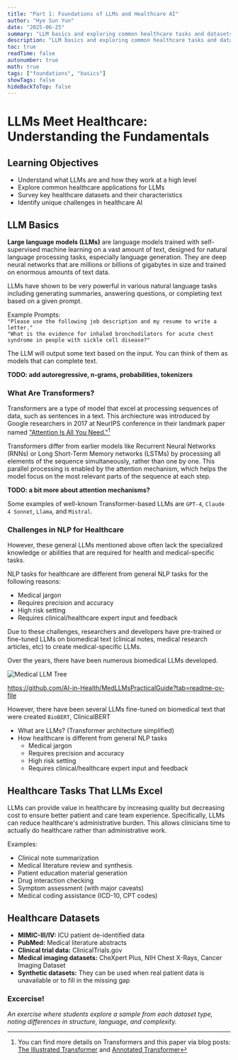 ```yaml
---
title: "Part 1: Foundations of LLMs and Healthcare AI"
author: "Hye Sun Yun"
date: "2025-06-25"
summary: "LLM basics and exploring common healthcare tasks and datasets"
description: "LLM basics and exploring common healthcare tasks and datasets"
toc: true
readTime: false
autonumber: true
math: true
tags: ["foundations", "basics"]
showTags: false
hideBackToTop: false
---
```


# LLMs Meet Healthcare: Understanding the Fundamentals

## Learning Objectives

- Understand what LLMs are and how they work at a high level
- Explore common healthcare applications for LLMs
- Survey key healthcare datasets and their characteristics
- Identify unique challenges in healthcare AI

## LLM Basics

**Large language models (LLMs)** are language models trained with self-supervised machine learning on a vast amount of text, designed for natural language processing tasks, especially language generation. They are deep neural networks that are millions or billions of gigabytes in size and trained on enormous amounts of text data.

LLMs have shown to be very powerful in various natural language tasks including generating summaries, answering questions, or completing text based on a given prompt.

Example Prompts:\
`"Please use the following job description and my resume to write a letter."`\
`"What is the evidence for inhaled bronchodilators for acute chest syndrome in people with sickle cell disease?"`

The LLM will output some text based on the input. You can think of them as models that can complete text.

**TODO: add autoregressive, n-grams, probabilities, tokenizers**

### What Are Transformers?

Transformers are a type of model that excel at processing sequences of data, such as sentences in a text. This archiecture was introduced by Google researchers in 2017 at NeurIPS conference in their landmark paper named ["Attention Is All You Need."](https://proceedings.neurips.cc/paper_files/paper/2017/file/3f5ee243547dee91fbd053c1c4a845aa-Paper.pdf)[^1] 

Transformers differ from earlier models like Recurrent Neural Networks (RNNs) or Long Short-Term Memory networks (LSTMs) by processing all elements of the sequence simultaneously, rather than one by one. This parallel processing is enabled by the attention mechanism, which helps the model focus on the most relevant parts of the sequence at each step.

**TODO: a bit more about attention mechanisms?**

Some examples of well-known Transformer-based LLMs are `GPT-4`, `Claude 4 Sonnet`, `Llama`, and `Mistral`. 

### Challenges in NLP for Healthcare

However, these general LLMs mentioned above often lack the specialized knowledge or abilities that are required for health and medical-specific tasks.

NLP tasks for healthcare are different from general NLP tasks for the following reasons:
- Medical jargon
- Requires precision and accuracy
- High risk setting
- Requires clinical/healthcare expert input and feedback

Due to these challenges, researchers and developers have pre-trained or fine-tuned LLMs on biomedical text (clinical notes, medical research articles, etc) to create medical-specific LLMs.

Over the years, there have been numerous biomedical LLMs developed. 

![Medical LLM Tree](/images/medical_llm_tree.png)

https://github.com/AI-in-Health/MedLLMsPracticalGuide?tab=readme-ov-file

However, there have been several LLMs fine-tuned on biomedical text that were created  `BioBERT`, ClinicalBERT

- What are LLMs? (Transformer architecture simplified)
- How healthcare is different from general NLP tasks
    - Medical jargon
    - Requires precision and accuracy
    - High risk setting
    - Requires clinical/healthcare expert input and feedback

## Healthcare Tasks That LLMs Excel

LLMs can provide value in healthcare by increasing quality but decreasing cost to ensure better patient and care team experience. Specifically, LLMs can reduce healthcare's administrative burden. This allows clinicians time to actually do healthcare rather than administrative work.

Examples:
- Clinical note summarization
- Medical literature review and synthesis
- Patient education material generation
- Drug interaction checking
- Symptom assessment (with major caveats)
- Medical coding assistance (ICD-10, CPT codes)

## Healthcare Datasets

- **MIMIC-III/IV:** ICU patient de-identified data
- **PubMed:** Medical literature abstracts
- **Clinical trial data:** ClinicalTrials.gov
- **Medical imaging datasets:** CheXpert Plus, NIH Chest X-Rays, Cancer Imaging Dataset
- **Synthetic datasets:** They can be used when real patient data is unavailable or to fill in the missing gap

### Excercise!

*An exercise where students explore a sample from each dataset type, noting differences in structure, language, and complexity.*

[^1]: You can find more details on Transformers and this paper via blog posts: [The Illustrated Transformer](https://jalammar.github.io/illustrated-transformer/) and [Annotated Transformer](https://nlp.seas.harvard.edu/annotated-transformer/)
